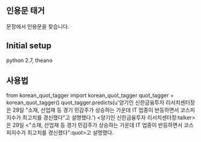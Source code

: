 ## 인용문 태거

문장에서 인용문을 찾습니다. 

## Initial setup

python 2.7, theano

## 사용법

from korean_quot_tagger import korean_quot_tagger
quot_tagger = korean_quot_tagger()
	quot_tagger.predicts(u'양기인 신한금융투자 리서치센터장은 29일 \"소재, 산업재 등 경기 민감주가 상승하는 가운데 IT 업종이 반등하면서 코스피지수가 최고치를 경신했다\"고 설명했다.')
	<양기인 신한금융투자 리서치센터장:talker>은 29일 <"소재, 산업재 등 경기 민감주가 상승하는 가운데 IT 업종이 반등하면서 코스피지수가 최고치를 경신했다":quot>고 설명했다.

